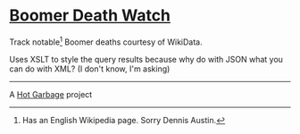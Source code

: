 # [Boomer Death Watch](https://okboomer.hotgarba.ge)
Track notable[^*] Boomer deaths courtesy of WikiData.

Uses XSLT to style the query results because why do with JSON what you can do with XML? (I don't know, I'm asking)

[^*]:Has an English Wikipedia page. Sorry Dennis Austin.

---
A <a href="https://www.hotgarba.ge">Hot Garbage</a> project
